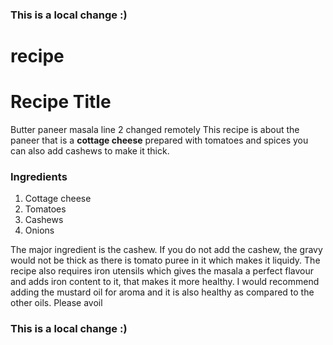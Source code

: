 ### This is a local change :)
# recipe
# Recipe Title
Butter paneer masala line 2 changed remotely
This recipe is about the paneer that is a **cottage cheese** prepared with tomatoes and spices
you can also add cashews to make it thick.

### Ingredients
1. Cottage cheese
2. Tomatoes
3. Cashews
4. Onions

The major ingredient is the cashew. If you do not add the cashew, the gravy would not be thick as there is tomato puree in it which makes it liquidy.
The recipe also requires iron utensils which gives the masala a perfect flavour and adds iron content to it, that makes it more healthy. 
I would recommend adding the mustard oil for aroma and it is also healthy as compared to the other oils. 
Please avoil
### This is a local change :)